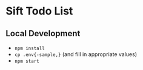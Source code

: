 # Sift Todo List

## Local Development

* `npm install`
* `cp .env{-sample,}` (and fill in appropriate values)
* `npm start`
